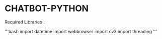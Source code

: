 # CHATBOT-PYTHON

Required Libraries :

'''bash
import datetime
import webbrowser
import cv2
import threading
'''
